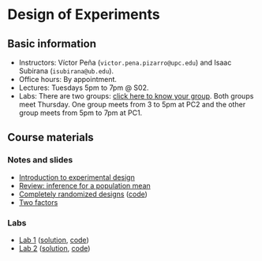 # Design of Experiments

## Basic information

* Instructors: Víctor Peña (`victor.pena.pizarro@upc.edu`) and Isaac Subirana (`isubirana@ub.edu`).
* Office hours: By appointment.
* Lectures: Tuesdays 5pm to 7pm @ S02. 
* Labs: There are two groups: [click here to know your group](http://vicpena.github.io/doe/groups.pdf). Both groups meet Thursday. One group meets from 3 to 5pm at PC2 and the other group meets from 5pm to 7pm at PC1. 


## Course materials

### Notes and slides

* [Introduction to experimental design](http://vicpena.github.io/doe/basic_concepts.pdf)
* [Review: inference for a population mean](http://vicpena.github.io/doe/normal.pdf)
* [Completely randomized designs](http://vicpena.github.io/doe/crd.pdf) ([code](http://vicpena.github.io/doe/oneway.R))
* [Two factors](http://vicpena.github.io/doe/twofactor.pdf) 


### Labs

* [Lab 1](http://vicpena.github.io/doe/Lab1.pdf) ([solution](http://vicpena.github.io/doe/Lab1_sol.pdf), [code](http://vicpena.github.io/doe/Lab1_sol.Rmd))
* [Lab 2](http://vicpena.github.io/doe/Lab2.pdf) ([solution](http://vicpena.github.io/doe/Lab2_sol.pdf), [code](http://vicpena.github.io/doe/Lab2_sol.Rmd))
